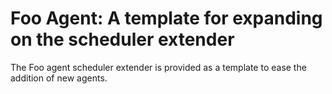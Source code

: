 # Foo Agent: A template for expanding on the scheduler extender

The Foo agent scheduler extender is provided as a template to ease the addition of new agents.

